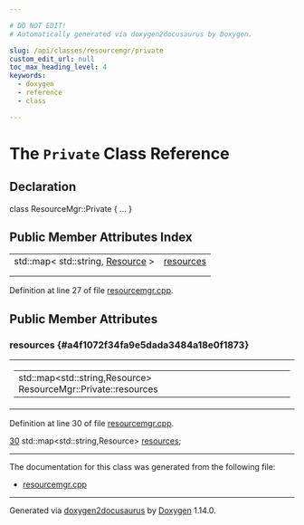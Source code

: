 ```yaml
---

# DO NOT EDIT!
# Automatically generated via doxygen2docusaurus by Doxygen.

slug: /api/classes/resourcemgr/private
custom_edit_url: null
toc_max_heading_level: 4
keywords:
  - doxygen
  - reference
  - class

---
```


<div class="doxyPage">

# The `Private` Class Reference



## Declaration

<div class="doxyDeclaration">
class ResourceMgr::Private { ... }
</div>

## Public Member Attributes Index

<table class="doxyMembersIndex">

<tr class="doxyMemberIndexItem">
<td class="doxyMemberIndexItemType" align="left" valign="top">std::map&lt; std::string, <a href="/web-doxygen/docs/api/structs/resource">Resource</a> &gt;</td>
<td class="doxyMemberIndexItemName" align="left" valign="top"><a href="#a4f1072f34fa9e5dada3484a18e0f1873">resources</a></td>
</tr>
<tr class="doxyMemberIndexDescription">
<td class="doxyMemberIndexDescriptionLeft"></td>
<td class="doxyMemberIndexDescriptionRight">
</td>
</tr>
<tr class="doxyMemberIndexSeparator">
<td class="doxyMemberIndexSeparator" colspan="2"></td>
</tr>

</table>


<p>Definition at line 27 of file <a href="/web-doxygen/docs/api/files/src/resourcemgr-cpp">resourcemgr.cpp</a>.</p>


<div class="doxySectionDef">

## Public Member Attributes

### resources {#a4f1072f34fa9e5dada3484a18e0f1873}

<div class="doxyMemberItem">
<div class="doxyMemberProto">
<table class="doxyMemberLabels">
<tr class="doxyMemberLabels">
<td class="doxyMemberLabelsLeft">
<table class="doxyMemberName">
<tr>
<td class="doxyMemberName">std::map&lt;std::string,Resource&gt; ResourceMgr::Private::resources</td>
</tr>
</table>
</td>
</tr>
</table>
</div>
<div class="doxyMemberDoc">



<p>Definition at line 30 of file <a href="/web-doxygen/docs/api/files/src/resourcemgr-cpp">resourcemgr.cpp</a>.</p>


<div class="doxyProgramListing">

<div class="doxyCodeLine"><span class="doxyLineNumber"><a href="#a4f1072f34fa9e5dada3484a18e0f1873">30</a></span><span class="doxyLineContent"><span class="doxyHighlight">    std::map&lt;std::string,Resource&gt; <a href="#a4f1072f34fa9e5dada3484a18e0f1873">resources</a>;</span></span></div>

</div>

</div>
</div>

</div>

<hr/>

The documentation for this class was generated from the following file:

<ul>
<li><a href="/web-doxygen/docs/api/files/src/resourcemgr-cpp">resourcemgr.cpp</a></li>
</ul>

<hr/>

<p class="doxyGeneratedBy">Generated via <a href="https://github.com/xpack/doxygen2docusaurus">doxygen2docusaurus</a> by <a href="https://www.doxygen.nl">Doxygen</a> 1.14.0.</p>

</div>
